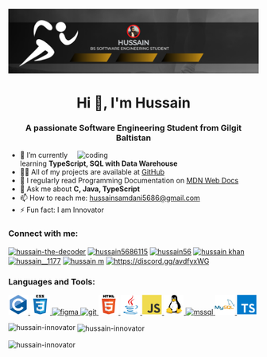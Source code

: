 ![logo](https://github.com/Hussain-Innovator/Hussain-Innovator/blob/main/Github_banner--01.png)
  
  <h1 align="center">Hi 👋, I'm Hussain</h1>
  <h3 align="center">A passionate Software Engineering Student from Gilgit Baltistan</h3>

<img align="right" alt="coding" width="365" src="https://user-images.githubusercontent.com/55389276/140866485-8fb1c876-9a8f-4d6a-98dc-08c4981eaf70.gif">


  <ul>
    <li>🌱 I’m currently learning <strong>TypeScript, SQL with Data Warehouse</strong></li>
    <li>👨‍💻 All of my projects are available at <a href="https://github.com/Hussain-Innovator?tab=repositories">GitHub</a></li>
    <li>📝 I regularly read Programming Documentation on <a href="https://developer.mozilla.org/en-US/">MDN Web Docs</a></li>
    <li>💬 Ask me about <strong>C, Java, TypeScript</strong></li>
    <li>📫 How to reach me: <a href="mailto:hussainsamdani5686@gmail.com">hussainsamdani5686@gmail.com</a></li>
    <li>⚡ Fun fact: I am Innovator</li>
  </ul>

  <h3 align="left">Connect with me:</h3>
  <p align="left">
    <a href="https://codepen.io/hussain-the-decoder" target="_blank"><img align="center" src="https://raw.githubusercontent.com/rahuldkjain/github-profile-readme-generator/master/src/images/icons/Social/codepen.svg" alt="hussain-the-decoder" height="30" width="40" /></a>
    <a href="https://twitter.com/hussain5686115" target="_blank"><img align="center" src="https://raw.githubusercontent.com/rahuldkjain/github-profile-readme-generator/master/src/images/icons/Social/twitter.svg" alt="hussain5686115" height="30" width="40" /></a>
    <a href="https://linkedin.com/in/hussain56" target="_blank"><img align="center" src="https://raw.githubusercontent.com/rahuldkjain/github-profile-readme-generator/master/src/images/icons/Social/linked-in-alt.svg" alt="hussain56" height="30" width="40" /></a>
    <a href="https://fb.com/hussain khan" target="_blank"><img align="center" src="https://raw.githubusercontent.com/rahuldkjain/github-profile-readme-generator/master/src/images/icons/Social/facebook.svg" alt="hussain khan" height="30" width="40" /></a>
    <a href="https://instagram.com/hussain__1177" target="_blank"><img align="center" src="https://raw.githubusercontent.com/rahuldkjain/github-profile-readme-generator/master/src/images/icons/Social/instagram.svg" alt="hussain__1177" height="30" width="40" /></a>
    <a href="https://www.youtube.com/c/hussain m" target="_blank"><img align="center" src="https://raw.githubusercontent.com/rahuldkjain/github-profile-readme-generator/master/src/images/icons/Social/youtube.svg" alt="hussain m" height="30" width="40" /></a>
    <a href="https://discord.gg/https://discord.gg/avdfyxWG" target="_blank"><img align="center" src="https://raw.githubusercontent.com/rahuldkjain/github-profile-readme-generator/master/src/images/icons/Social/discord.svg" alt="https://discord.gg/avdfyxWG" height="30" width="40" /></a>
  </p>

  <h3 align="left">Languages and Tools:</h3>
  <p align="left"> 
    <a href="https://www.cprogramming.com/" target="_blank" rel="noreferrer"> <img src="https://raw.githubusercontent.com/devicons/devicon/master/icons/c/c-original.svg" alt="c" width="40" height="40"/> </a> 
    <a href="https://www.w3schools.com/css/" target="_blank" rel="noreferrer"> <img src="https://raw.githubusercontent.com/devicons/devicon/master/icons/css3/css3-original-wordmark.svg" alt="css3" width="40" height="40"/> </a> 
    <a href="https://www.figma.com/" target="_blank" rel="noreferrer"> <img src="https://www.vectorlogo.zone/logos/figma/figma-icon.svg" alt="figma" width="40" height="40"/> </a> 
    <a href="https://git-scm.com/" target="_blank" rel="noreferrer"> <img src="https://www.vectorlogo.zone/logos/git-scm/git-scm-icon.svg" alt="git" width="40" height="40"/> </a> 
    <a href="https://www.w3.org/html/" target="_blank" rel="noreferrer"> <img src="https://raw.githubusercontent.com/devicons/devicon/master/icons/html5/html5-original-wordmark.svg" alt="html5" width="40" height="40"/> </a> 
    <a href="https://www.java.com" target="_blank" rel="noreferrer"> <img src="https://raw.githubusercontent.com/devicons/devicon/master/icons/java/java-original.svg" alt="java" width="40" height="40"/> </a> 
    <a href="https://developer.mozilla.org/en-US/docs/Web/JavaScript" target="_blank" rel="noreferrer"> <img src="https://raw.githubusercontent.com/devicons/devicon/master/icons/javascript/javascript-original.svg" alt="javascript" width="40" height="40"/> </a> 
    <a href="https://www.linux.org/" target="_blank" rel="noreferrer"> <img src="https://raw.githubusercontent.com/devicons/devicon/master/icons/linux/linux-original.svg" alt="linux" width="40" height="40"/> </a> 
    <a href="https://www.microsoft.com/en-us/sql-server" target="_blank" rel="noreferrer"> <img src="https://www.svgrepo.com/show/303229/microsoft-sql-server-logo.svg" alt="mssql" width="40" height="40"/> </a> 
    <a href="https://www.mysql.com/" target="_blank" rel="noreferrer"> <img src="https://raw.githubusercontent.com/devicons/devicon/master/icons/mysql/mysql-original-wordmark.svg" alt="mysql" width="40" height="40"/> </a> 
    <a href="https://www.typescriptlang.org/" target="_blank" rel="noreferrer"> <img src="https://raw.githubusercontent.com/devicons/devicon/master/icons/typescript/typescript-original.svg" alt="typescript" width="40" height="40"/> </a> 
  </p>

  <p>
    <img align="left" src="https://github-readme-stats.vercel.app/api/top-langs?username=hussain-innovator&show_icons=true&locale=en&layout=compact" alt="hussain-innovator" />
  </p>

  <p>&nbsp;<img align="center" src="https://github-readme-stats.vercel.app/api?username=hussain-innovator&show_icons=true&locale=en" alt="hussain-innovator" /></p>

  <p><img align="center" src="https://github-readme-streak-stats.herokuapp.com/?user=hussain-innovator&" alt="hussain-innovator" /></p>
